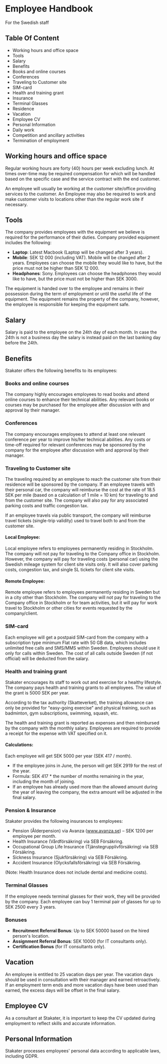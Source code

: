 # Employee Handbook
For the Swedish staff

## Table Of Content

- Working hours and office space
- Tools
- Salary
- Benefits
- Books and online courses
- Conferences
- Traveling to Customer site
- SIM-card
- Health and training grant
- Insurance
- Terminal Glasses
- Residence
- Vacation
- Employee CV
- Personal Information
- Daily work
- Competition and ancillary activities
- Termination of employment

## Working hours and office space
Regular working hours are forty (40) hours per week excluding lunch. At times over-time may be required compensation for which will be handled based on the specific case and the service contract with the end customer.

An employee will usually be working at the customer site/office providing services to the customer. An Employee may also be required to work and make customer visits to locations other than the regular work site if necessary.

## Tools
The company provides employees with the equipment we believe is required for the performance of their duties. Company provided equipment includes the following:

- **Laptop**: Latest Macbook (Laptop will be changed after 3 years).
- **Mobile**: SEK 12 000 (including VAT). Mobile will be changed after 2 years. Employees can choose the mobile they would like to have, but the price must not be higher than SEK 12 000.
- **Headphones**: Sony. Employees can choose the headphones they would like to have, but the price must not be higher than SEK 3000.

The equipment is handed over to the employee and remains in their possession during the term of employment or until the useful life of the equipment. The equipment remains the property of the company, however, the employee is responsible for keeping the equipment safe.

## Salary
Salary is paid to the employee on the 24th day of each month. In case the 24th is not a business day the salary is instead paid on the last banking day before the 24th.

## Benefits
Stakater offers the following benefits to its employees:

### Books and online courses
The company highly encourages employees to read books and attend online courses to enhance their technical abilities. Any relevant books or courses may be purchased for the employee after discussion with and approval by their manager.

### Conferences
The company encourages employees to attend at least one relevant conference per year to improve his/her technical abilities. Any costs or time-off required for relevant conferences may be sponsored by the company for the employee after discussion with and approval by their manager.

### Traveling to Customer site
The traveling required by an employee to reach the customer site from their residence will be sponsored by the company. If an employee travels with their personal car, the company will reimburse the cost at the rate of 18.5 SEK per mile (based on a calculation of 1 mile = 10 km) for traveling to and from the customer site. The company will also pay for any associated parking costs and traffic congestion tax.

If an employee travels via public transport, the company will reimburse travel tickets (single-trip validity) used to travel both to and from the customer site.

#### Local Employee:
Local employee refers to employees permanently residing in Stockholm. The company will not pay for traveling to the Company office in Stockholm. However, the company will pay for traveling costs (personal car) using the Swedish mileage system for client site visits only. It will also cover parking costs, congestion tax, and single SL tickets for client site visits.

#### Remote Employee:
Remote employee refers to employees permanently residing in Sweden but in a city other than Stockholm. The company will not pay for traveling to the Company office in Stockholm or for team activities, but it will pay for work travel to Stockholm or other cities for events requested by the company/client.

### SIM-card
Each employee will get a postpaid SIM-card from the company with a subscription type minimum Flat rate with 50 GB data, which includes unlimited free calls and SMS/MMS within Sweden. Employees should use it only for calls within Sweden. The cost of all calls outside Sweden (if not official) will be deducted from the salary.

### Health and training grant
Stakater encourages its staff to work out and exercise for a healthy lifestyle. The company pays health and training grants to all employees. The value of the grant is 5000 SEK per year.

According to the tax authority (Skatteverket), the training allowance can only be provided for "easy-going exercise" and physical training, such as badminton, gym subscriptions, swimming, squash, etc.

The health and training grant is reported as expenses and then reimbursed by the company with the monthly salary. Employees are required to provide a receipt for the expense with VAT specified on it.

#### Calculations: 
Each employee will get SEK 5000 per year (SEK 417 / month). 
- If the employee joins in June, the person will get SEK 2919 for the rest of the year.
- Formula: SEK 417 * the number of months remaining in the year, including the month of joining.
- If an employee has already used more than the allowed amount during the year of leaving the company, the extra amount will be adjusted in the final salary.

### Pension & Insurance
Stakater provides the following insurances to employees:
- Pension (Ålderpension) via Avanza (www.avanza.se) – SEK 1200 per employee per month.
- Health Insurance (Vårdförsäkring) via SEB Försäkring.
- Occupational Group Life Insurance (Tjänstegrupplivförsäkring) via SEB Försäkring.
- Sickness Insurance (Sjukförsäkring) via SEB Försäkring.
- Accident Insurance (Olycksfallsförsäkring) via SEB Försäkring.

(Note: Health Insurance does not include dental and medicine costs).

### Terminal Glasses
If the employee needs terminal glasses for their work, they will be provided by the company. Each employee can buy 1 terminal pair of glasses for up to SEK 2500 every 3 years.

### Bonuses
- **Recruitment Referral Bonus**: Up to SEK 50000 based on the hired person's location.
- **Assignment Referral Bonus**: SEK 10000 (for IT consultants only).
- **Certification Bonus** (for IT consultants only).

## Vacation
An employee is entitled to 25 vacation days per year. The vacation days should be used in consultation with their manager and earned retroactively. If an employment term ends and more vacation days have been used than earned, the excess days will be offset in the final salary.

## Employee CV
As a consultant at Stakater, it is important to keep the CV updated during employment to reflect skills and accurate information.

## Personal Information
Stakater processes employees' personal data according to applicable laws, including GDPR.

